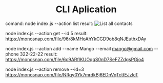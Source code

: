 <h1 align="center">CLI Aplication</h1>

comand: node index.js --action list
result: 
![List all contacts](https://monosnap.com/file/icd0gWK7Y9JA81eMmEzgEZYz7jTiU5)


node index.js --action get --id 5
result: https://monosnap.com/file/96r8kMHoAhYkCGD9ob8qNJEuthxDAy

node index.js --action add --name Mango --email mango@gmail.com --phone 322-22-22
result: https://monosnap.com/file/6c9ARfIKUOqqS0nD7SeFZZdgsPGjo4

node index.js --action remove --id=3
https://monosnap.com/file/NRqy0Yk7mrdkBj6EDnVqTcttEJzlcT
